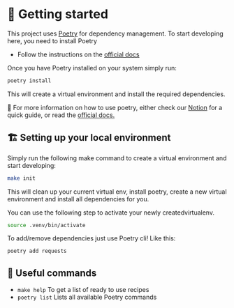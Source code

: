 # :toolbox: Getting started

This project uses [Poetry](https://python-poetry.org/) for dependency management. To start developing here, you need to install Poetry

* Follow the instructions on the [official docs](https://python-poetry.org/docs/master/#installing-with-the-official-installer)

Once you have Poetry installed on your system simply run:

```bash
poetry install
```

This will create a virtual environment and install the required dependencies.

:blue_book: For more information on how to use poetry, either check our [Notion](https://www.notion.so/util-km/Using-Python-Poetry-94f420f6008d48e690a712a8f91c8870) for a quick guide, or read the [official docs.](https://python-poetry.org/docs/master/)

## :building_construction: Setting up your local environment

Simply run the following make command to create a virtual environment and start developing:

```bash
make init
```

This will clean up your current virtual env, install poetry, create a new virtual environment and install all dependencies for you.

You can use the following step to activate your newly createdvirtualenv.

```bash
source .venv/bin/activate
```

To add/remove dependencies just use Poetry cli! Like this:

```bash
poetry add requests
```

## :notebook: Useful commands

* `make help`       To get a list of ready to use recipes
* `poetry list`     Lists all available Poetry commands
